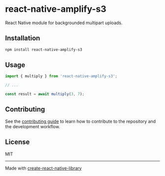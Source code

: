 # react-native-amplify-s3

React Native module for backgrounded multipart uploads.

## Installation

```sh
npm install react-native-amplify-s3
```

## Usage

```js
import { multiply } from 'react-native-amplify-s3';

// ...

const result = await multiply(3, 7);
```

## Contributing

See the [contributing guide](CONTRIBUTING.md) to learn how to contribute to the repository and the development workflow.

## License

MIT

---

Made with [create-react-native-library](https://github.com/callstack/react-native-builder-bob)
